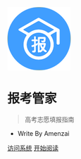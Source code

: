 ![logo](./logo.png ':size=100x100')

# 报考管家

> 高考志愿填报指南

- Write By Amenzai

<!-- 背景图片 -->

<!-- ![](_media/bg.png) -->

<!-- [GitHub](https://github.com/docsifyjs/docsify/) -->
[访问系统](https://bk.vastsum.com)
[开始阅读](/README)

<!-- 背景色 -->
<!-- ![color](#F8F8F8) -->